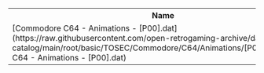 <table>
<tr><th>Name</th><th>Size</th></tr>
<tr><td>[Commodore C64 - Animations - [P00].dat](https://raw.githubusercontent.com/open-retrogaming-archive/dat-catalog/main/root/basic/TOSEC/Commodore/C64/Animations/[P00]/Commodore C64 - Animations - [P00].dat)</td><td>1831</td></tr>
</table>
